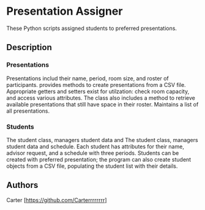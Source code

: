# Presentation Assigner

These Python scripts assigned students to preferred presentations.

## Description

### Presentations
Presentations includ their name, period, room size, and roster of participants.
provides methods to create presentations from a CSV file.
Appropriate getters and setters exist for utilzation: check room capacity, and access various attributes. The class also includes a method to retrieve available presentations that still have space in their roster.
Maintains a list of all presentations.

### Students

The student class, managers student data and The student class, managers student data and schedule.
Each student has attributes for their name, advisor request, and a schedule with three periods.
Students can be created with preferred presentation; the program can also create student objects from a CSV file, populating the student list with their details.

## Authors

Carter [https://github.com/Carterrrrrrrr]

